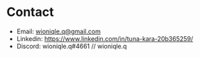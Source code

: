 # Contact
* Email: wioniqle.q@gmail.com
* Linkedin: https://www.linkedin.com/in/tuna-kara-20b365259/
* Discord: wioniqle.q#4661 // wioniqle.q
